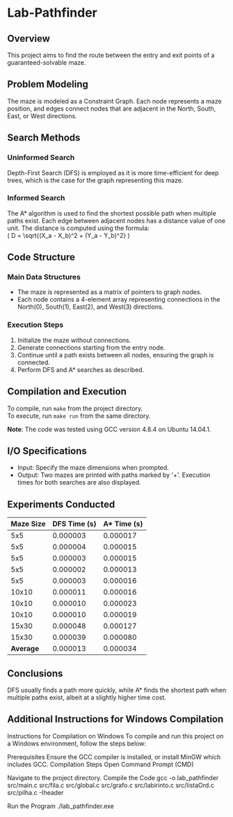 
# Lab-Pathfinder

## Overview
This project aims to find the route between the entry and exit points of a guaranteed-solvable maze.

## Problem Modeling
The maze is modeled as a Constraint Graph. Each node represents a maze position, and edges connect nodes that are adjacent in the North, South, East, or West directions.

## Search Methods

### Uninformed Search
Depth-First Search (DFS) is employed as it is more time-efficient for deep trees, which is the case for the graph representing this maze.

### Informed Search
The A* algorithm is used to find the shortest possible path when multiple paths exist. Each edge between adjacent nodes has a distance value of one unit. The distance is computed using the formula:  
\( D = \sqrt{(X_a - X_b)^2 + (Y_a - Y_b)^2} \)

## Code Structure

### Main Data Structures
- The maze is represented as a matrix of pointers to graph nodes.
- Each node contains a 4-element array representing connections in the North(0), South(1), East(2), and West(3) directions.

### Execution Steps
1. Initialize the maze without connections.
2. Generate connections starting from the entry node.
3. Continue until a path exists between all nodes, ensuring the graph is connected.
4. Perform DFS and A* searches as described.

## Compilation and Execution
To compile, run `make` from the project directory.  
To execute, run `make run` from the same directory.

**Note**: The code was tested using GCC version 4.8.4 on Ubuntu 14.04.1.

## I/O Specifications
- Input: Specify the maze dimensions when prompted.
- Output: Two mazes are printed with paths marked by '+'. Execution times for both searches are also displayed.

## Experiments Conducted

| Maze Size | DFS Time (s) | A* Time (s) |
|-----------|--------------|-------------|
| 5x5       | 0.000003     | 0.000017    |
| 5x5       | 0.000004     | 0.000015    |
| 5x5       | 0.000003     | 0.000015    |
| 5x5       | 0.000002     | 0.000013    |
| 5x5       | 0.000003     | 0.000016    |
| 10x10     | 0.000011     | 0.000016    |
| 10x10     | 0.000010     | 0.000023    |
| 10x10     | 0.000010     | 0.000019    |
| 15x30     | 0.000048     | 0.000127    |
| 15x30     | 0.000039     | 0.000080    |
| **Average** | 0.000013    | 0.000034    |


## Conclusions
DFS usually finds a path more quickly, while A* finds the shortest path when multiple paths exist, albeit at a slightly higher time cost.

## Additional Instructions for Windows Compilation
Instructions for Compilation on Windows
To compile and run this project on a Windows environment, follow the steps below:

Prerequisites
Ensure the GCC compiler is installed, or install MinGW which includes GCC.
Compilation Steps
Open Command Prompt (CMD)

Navigate to the project directory.
  Compile the Code
    gcc -o lab_pathfinder src/main.c src/fila.c src/global.c src/grafo.c src/labirinto.c src/listaOrd.c src/pilha.c -Iheader

Run the Program
  ./lab_pathfinder.exe
